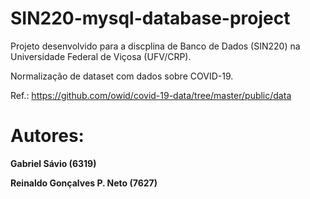 # SIN220-mysql-database-project

Projeto desenvolvido para a discplina de Banco de Dados (SIN220)
na Universidade Federal de Viçosa (UFV/CRP).

Normalização de dataset com dados sobre COVID-19. 

Ref.: https://github.com/owid/covid-19-data/tree/master/public/data

# Autores: 

**Gabriel Sávio (6319)**

**Reinaldo Gonçalves P. Neto (7627)**
